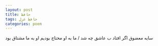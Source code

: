 ```yaml
---
layout: post
title: حافظ
tags: حافظ غزل
categories: poem
---
```


سایه معضوق اگر افتاد ب عاشق چه شد / ما به او محتاج بودیم او به ما مشتاق بود